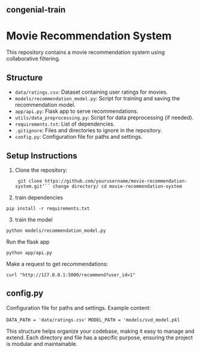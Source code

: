 ## congenial-train
# Movie Recommendation System

This repository contains a movie recommendation system using collaborative filtering.

## Structure
- `data/ratings.csv`: Dataset containing user ratings for movies.
- `models/recommendation_model.py`: Script for training and saving the recommendation model.
- `app/api.py`: Flask app to serve recommendations.
- `utils/data_preprocessing.py`: Script for data preprocessing (if needed).
- `requirements.txt`: List of dependencies.
- `.gitignore`: Files and directories to ignore in the repository.
- `config.py`: Configuration file for paths and settings.

## Setup Instructions
1. Clone the repository:
   
   ``` git clone https://github.com/yourusername/movie-recommendation-system.git‘``
change directory/
   cd movie-recommendation-system```

  3. train dependencies 

```pip install -r requirements.txt```




3. train the model 

```python models/recommendation_model.py```


Run the flask app 

```python app/api.py```

 
 Make a request to get recommendations:

```curl "http://127.0.0.1:5000/recommend?user_id=1"```

 
 ## config.py

  Configuration file for paths and settings.
	Example content:

```DATA_PATH = 'data/ratings.csv'```
```MODEL_PATH = 'models/svd_model.pkl```



This structure helps organize your codebase, making it easy to manage and extend. Each directory and file has a specific purpose, ensuring the project is modular and maintainable.
